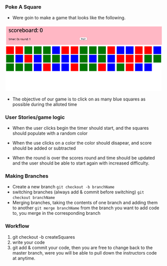 ### Poke A Square

- Were goin to make a game that looks like the following.

![squareGame](squareGame.png)

- The objective of our game is to click on as many blue squares as possible during the alloted time

### User Stories/game logic

-  When the user clicks begin the timer should start, and the squares should populate with a random color

-  When the use clicks on a color the color should disapear, and score should be added or subtracted

- When the round is over the scores round and time should be updated and the user should be able to start again with increased difficulty. 


### Making Branches

- Create a new branch ```git checkout -b branchName```
- switching branches (always add & commit before switching) ```git checkout branchName```
- Merging branches, taking the contents of one branch and adding them to another ```git merge branchName``` 
from the branch you want to add code to, you merge in the corresponding branch

### Workflow

1. git checkout -b createSquares
2. write your code
3. git add & commit your code, then you are free to change back to the master branch, were you will be able to pull down the instructors code at anytime.
